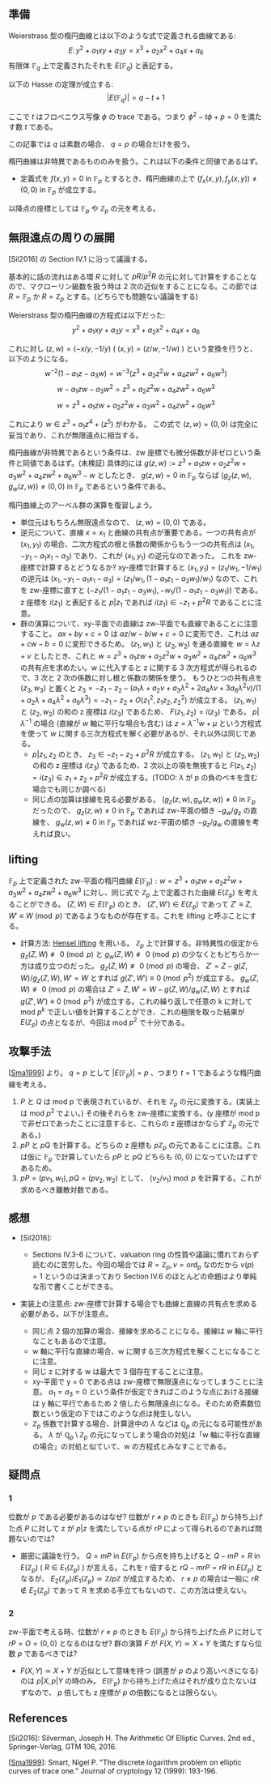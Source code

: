 ## 準備
Weierstrass 型の楕円曲線とは以下のような式で定義される曲線である:
$$E\colon y^2 + a_1xy + a_3y = x^3 + a_2x^2 + a_4x + a_6$$
有限体 $\mathbb{F} _ q$ 上で定義されたそれを $E(\mathbb{F} _ q)$ と表記する。

以下の Hasse の定理が成立する:
$$|E(\mathbb{F} _ q)| = q - t + 1$$

ここで $t$ はフロべニウス写像 $\phi$ の trace である。つまり $\phi^2 - t\phi + p = 0$ を満たす数 $t$ である。

この記事では $q$ は素数の場合、 $q = p$ の場合だけを扱う。

楕円曲線は非特異であるもののみを扱う。これは以下の条件と同値であるはず。
- 定義式を $f(x, y) = 0$ in $\mathbb{F} _ p$ とするとき、楕円曲線の上で $(f_x(x, y), f_y(x, y)) \neq (0, 0)$ in $\mathbb{F} _ p$ が成立する。

以降点の座標としては $\mathbb{F} _ p$ や $\mathbb{Z} _ p$ の元を考える。

## 無限遠点の周りの展開
[Sil2016] の Section IV.1 に沿って議論する。

基本的に話の流れはある環 $R$ に対して $pR/p^2R$ の元に対して計算をすることなので、マクローリン級数を扱う時は 2 次の近似をすることになる。この節では $R = \mathbb{F} _ p$ か $R = \mathbb{Z} _ p$ とする。(どちらでも問題ない議論をする)

Weierstrass 型の楕円曲線の方程式は以下だった:
$$y^2 + a_1xy + a_3y = x^3 + a_2x^2 + a_4x + a_6$$

これに対し $(z, w) = (-x/y, -1/y)$ ( $(x, y) = (z/w, -1/w)$ ) という変換を行うと、以下のようになる。
$$w^{-2}(1 - a_1z - a_3w) = w^{-3}(z^3 + a_2z^2w + a_4zw^2 + a_6w^3)$$
$$w - a_1zw - a_3w^2 = z^3 + a_2z^2w + a_4zw^2 + a_6w^3$$
$$w = z^3 + a_1zw + a_2z^2w + a_3w^2 + a_4zw^2 + a_6w^3$$

これにより $w \in z^3 + a_1z^4 + (z^5)$ がわかる。
この式で $(z, w) = (0, 0)$ は完全に妥当であり、これが無限遠点に相当する。

楕円曲線が非特異であるという条件は、zw 座標でも微分係数が非ゼロという条件と同値であるはず。(未検証)
具体的には $g(z, w) := z^3 + a_1zw + a_2z^2w + a_3w^2 + a_4zw^2 + a_6w^3 - w$ としたとき、 $g(z, w) = 0$ in $\mathbb{F} _ p$ ならば $(g_z(z, w), g_w(z, w)) \neq (0, 0)$ in $\mathbb{F} _ p$ であるという条件である。

楕円曲線上のアーベル群の演算を復習しよう。
- 単位元はもちろん無限遠点なので、 $(z, w) = (0, 0)$ である。
- 逆元について、直線 $x = x_1$ と曲線の共有点が重要である。一つの共有点が $(x_1, y_1)$ の場合、二次方程式の根と係数の関係からもう一つの共有点は $(x_1, -y_1 - a_1x_1 - a_3)$ であり、これが $(x_1, y_1)$ の逆元なのであった。
これを zw-座標で計算するとどうなるか? xy-座標で計算すると $(x_1, y_1) = (z_1/w_1, -1/w_1)$ の逆元は $(x_1, -y_1 - a_1x_1 - a_3) = (z_1/w_1, (1 - a_1z_1 - a_3w_1)/w_1)$ なので、これを zw-座標に直すと $(-z_1/(1 - a_1z_1 - a_3w_1), -w_1/(1 - a_1z_1 - a_3w_1))$ である。z 座標を $i(z_1)$ と表記すると $p | z_1$ であれば $i(z_1) \in -z_1 + p^2R$ であることに注意。
- 群の演算について、xy-平面での直線は zw-平面でも直線であることに注意すること。 $ax + by + c = 0$ は $az/w - b/w + c = 0$ に変形でき、これは $az + cw - b = 0$ に変形できるため。
$(z_1, w_1)$ と $(z_2, w_2)$ を通る直線を $w = \lambda z + \nu$ としたとき、これと $w = z^3 + a_1zw + a_2z^2w + a_3w^2 + a_4zw^2 + a_6w^3$ の共有点を求めたい。w に代入すると z に関する 3 次方程式が得られるので、3 次と 2 次の係数に対し根と係数の関係を使う。
もうひとつの共有点を $(z_3, w_3)$ と置くと
$z_3 = -z_1 - z_2 - (a_1\lambda + a_2\nu + a_3 \lambda^2 + 2a_4\lambda\nu + 3a_6\lambda^2\nu)/(1 + a_2\lambda + a_4\lambda^2 + a_6\lambda^3) = -z_1 - z_2 + O(z_1^2, z_1z_2, z_2^2)$
が成立する。 $(z_1, w_1)$ と $(z_2, w_2)$ の和の z 座標は $i(z_3)$ であるため、 $F(z_1, z_2) = i(z_3)$ である。
$p | \lambda^{-1}$ の場合 (直線が $w$ 軸に平行な場合も含む) は $z = \lambda^{-1}w + \mu$ という方程式を使って $w$ に関する三次方程式を解く必要があるが、それ以外は同じである。 
  - $p | z_1, z_2$ のとき、 $z_3 \in -z_1 - z_2 + p^2 R$ が成立する。 $(z_1, w_1)$ と $(z_2, w_2)$ の和の z 座標は $i(z_3)$ であるため、2 次以上の項を無視すると $F(z_1, z_2) = i(z_3) \in z_1 + z_2 + p^2 R$ が成立する。(TODO: $\lambda$ が p の負のベキを含む場合でも同じか調べる)
  - 同じ点の加算は接線を見る必要がある。 $(g_z(z, w), g_w(z, w)) \neq 0$ in $\mathbb{F} _ p$ だったので、 $g_z(z, w) \neq 0$ in $\mathbb{F} _ p$ であれば zw-平面の傾き $-g_w/g_z$ の直線を、 $g_w(z, w) \neq 0$ in $\mathbb{F} _ p$ であれば wz-平面の傾き $-g_z/g_w$ の直線を考えれば良い。

## lifting
$\mathbb{F} _ p$ 上で定義された zw-平面の楕円曲線 $E(\mathbb{F} _ p): w = z^3 + a_1zw + a_2z^2w + a_3w^2 + a_4zw^2 + a_6w^3$ に対し、同じ式で $\mathbb{Z} _ p$ 上で定義された曲線 $E(\mathbb{Z} _ p)$ を考えることができる。 $(Z, W) \in E(\mathbb{F} _ p)$ のとき、 $(Z', W') \in E(\mathbb{Z} _ p)$ であって $Z' \equiv Z, W' \equiv W \pmod p$ であるようなものが存在する。これを lifting と呼ぶことにする。
- 計算方法: [Hensel lifting](https://en.wikipedia.org/wiki/Hensel%27s_lemma) を用いる。 $\mathbb{Z} _ p$ 上で計算する。非特異性の仮定から $g_z(Z, W) \not \equiv 0 \pmod p$ と $g_w(Z, W) \not \equiv 0 \pmod p$ の少なくともどちらか一方は成り立つのだった。 $g_z(Z, W) \not \equiv 0 \pmod p$ の場合、 $Z' = Z - g(Z, W) / g_z(Z, W), W' = W$ とすれば $g(Z', W') \equiv 0 \pmod{p^2}$ が成立する。 $g_w(Z, W) \not \equiv 0 \pmod p$ の場合は $Z' = Z, W' = W - g(Z, W) / g_w(Z, W)$ とすれば $g(Z', W') \equiv 0 \pmod{p^2}$ が成立する。これの繰り返しで任意の k に対して mod $p^k$ で正しい値を計算することができ、これの極限を取った結果が $E(\mathbb{Z} _ p)$ の点となるが、今回は mod $p^2$ で十分である。

## 攻撃手法
[[Sma1999]] より。 $q = p$ として $|E(\mathbb{F} _ p)| = p$ 、つまり $t = 1$ であるような楕円曲線を考える。

1. $P$ と $Q$ は mod p で表現されているが、それを $\mathbb{Z} _ p$ の元に変換する。(実装上は mod $p^2$ でよい。) その後それらを zw-座標に変換する。(y 座標が mod p で非ゼロであったことに注意すると、これらの z 座標はかならず $\mathbb{Z} _ p$ の元である。)
2. $pP$ と $pQ$ を計算する。どちらの z 座標も $p\mathbb{Z} _ p$ の元であることに注意。これは仮に $\mathbb{F} _ p$ で計算していたら $pP$ と $pQ$ どちらも (0, 0) になっていたはずであるため。
3. $pP = (pv_1, w_1), pQ = (pv_2, w_2)$ として、 $(v_2/v_1) \bmod p$ を計算する。これが求めるべき離散対数である。

## 感想
- [Sil2016]:
  - Sections IV.3-6 について、valuation ring の性質や議論に慣れておらず読むのに苦労した。今回の場合では $R = \mathbb{Z} _ p, v = \mathrm{ord} _ p$ なのだから $v(p) = 1$ というのは決まっており Section IV.6 のほとんどの命題はより単純な形で書くことができる。

- 実装上の注意点: zw-座標で計算する場合でも曲線と直線の共有点を求める必要がある。以下が注意点。
  - 同じ点 2 個の加算の場合、接線を求めることになる。接線は w 軸に平行なこともあるので注意。
  - w 軸に平行な直線の場合、w に関する三次方程式を解くことになることに注意。
  - 同じ z に対する w は最大で 3 個存在することに注意。
  - xy-平面で y = 0 である点は zw-座標で無限遠点になってしまうことに注意。 $a_1 = a_3 = 0$ という条件が仮定できればこのような点における接線は y 軸に平行であるため 2 倍したら無限遠点になる。そのため奇素数位数という仮定の下ではこのような点は発生しない。
  - $\mathbb{Z} _ p$ 係数で計算する場合、計算途中の $\lambda$ などは $\mathbb{Q} _ p$ の元になる可能性がある。 $\lambda$ が $\mathbb{Q} _ p \setminus \mathbb{Z} _ p$ の元になってしまう場合の対処は「w 軸に平行な直線の場合」の対処と似ていて、w の方程式とみなすことである。

## 疑問点
### 1
位数が $p$ である必要があるのはなぜ? 位数が $r \neq p$ のときも $E(\mathbb{F} _ p)$ から持ち上げた点 $P$ に対して z が $p | z$ を満たしている点が $rP$ によって得られるのであれば問題ないのでは?

- 厳密に議論を行う。 $Q = mP$ in $E(\mathbb{F} _ p)$ から点を持ち上げると $Q - mP = R$ in $E(\mathbb{Z} _ p)$ ( $R \in E_1(\mathbb{Z} _ p)$ ) が言える。これを r 倍すると $rQ - mrP = rR$ in $E(\mathbb{Z} _ p)$ となるが、 $E_2(\mathbb{Z} _ p)/E_1(\mathbb{Z} _ p) \simeq \mathbb{Z}/p\mathbb{Z}$ が成立するため、 $r \neq p$ の場合は一般に $rR \not \in E_2(\mathbb{Z} _ p)$ であって R を求める手立てもないので、この方法は使えない。
### 2
zw-平面で考える時、位数が $r \neq p$ のときも $E(\mathbb{F} _ p)$ から持ち上げた点 $P$ に対して $rP = O = (0,0)$ となるのはなぜ? 群の演算 $F$ が $F(X, Y) \simeq X + Y$ を満たすなら位数 $p$ であるべきでは?

- $F(X, Y) \simeq X + Y$ が近似として意味を持つ (誤差が $p$ のより高いべきになる) のは $p | X, p | Y$ の時のみ。 $E(\mathbb{F} _ p)$ から持ち上げた点はそれが成り立たないはずなので、 $p$ 倍しても z 座標が $p$ の倍数になるとは限らない。

## References

[Sil2016]: Silverman, Joseph H. The Arithmetic Of Elliptic Curves. 2nd ed., Springer-Verlag, GTM 106, 2016.

[[Sma1999]]: Smart, Nigel P. "The discrete logarithm problem on elliptic curves of trace one." Journal of cryptology 12 (1999): 193-196.

[Sma1999]: https://www.hpl.hp.com/techreports/97/HPL-97-128.pdf
